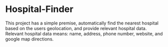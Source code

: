 # Hospital-Finder

This project has a simple premise, automatically find the nearest hospital based on the users geolocation, and provide relevant hospital data. Relevant hospital data means: name, address, phone number, website, and google map directions.
